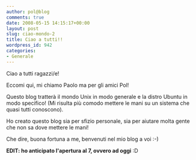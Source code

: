 ```yaml
---
author: pol@blog
comments: true
date: 2008-05-15 14:15:17+00:00
layout: post
slug: ciao-mondo-2
title: Ciao a tutti!!
wordpress_id: 942
categories:
- Generale
---
```


Ciao a tutti ragazzi/e!

Eccomi qui, mi chiamo Paolo ma per gli amici Pol!

Questo blog tratterà il mondo Unix in modo generale e la distro Ubuntu in modo specifico! (Mi risulta più comodo mettere le mani su un sistema che quasi tutti conoscono).

Ho creato questo blog sia per sfizio personale, sia per aiutare molta gente che non sa dove mettere le mani!

Che dire, buona fortuna a me, benvenuti nel mio blog a voi :-)

**EDIT: ho anticipato l'apertura al 7, ovvero ad oggi** :D
